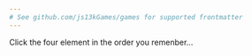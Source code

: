 ```yaml
---
# See github.com/js13kGames/games for supported frontmatter
---
```

Click the four element in the order you remenber...